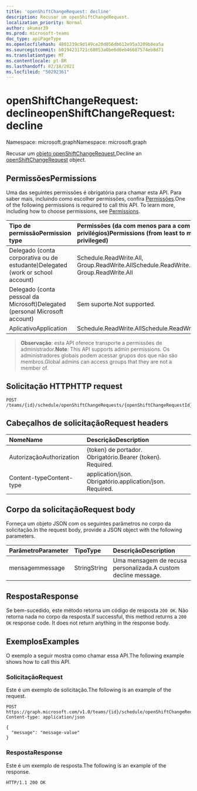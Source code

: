```yaml
---
title: 'openShiftChangeRequest: decline'
description: Recusar um openShiftChangeRequest.
localization_priority: Normal
author: akumar39
ms.prod: microsoft-teams
doc_type: apiPageType
ms.openlocfilehash: 4801239c9d149ce20d056db612e95a3209b8ea5a
ms.sourcegitcommit: b0194231721c68053a0be6d8eb46687574eb8d71
ms.translationtype: MT
ms.contentlocale: pt-BR
ms.lasthandoff: 02/18/2021
ms.locfileid: "50292361"
---
```

# <a name="openshiftchangerequest-decline"></a><span data-ttu-id="1d94b-103">openShiftChangeRequest: decline</span><span class="sxs-lookup"><span data-stu-id="1d94b-103">openShiftChangeRequest: decline</span></span>

<span data-ttu-id="1d94b-104">Namespace: microsoft.graph</span><span class="sxs-lookup"><span data-stu-id="1d94b-104">Namespace: microsoft.graph</span></span>

<span data-ttu-id="1d94b-105">Recusar um [objeto openShiftChangeRequest.](../resources/openshiftchangerequest.md)</span><span class="sxs-lookup"><span data-stu-id="1d94b-105">Decline an [openShiftChangeRequest](../resources/openshiftchangerequest.md) object.</span></span>

## <a name="permissions"></a><span data-ttu-id="1d94b-106">Permissões</span><span class="sxs-lookup"><span data-stu-id="1d94b-106">Permissions</span></span>

<span data-ttu-id="1d94b-p101">Uma das seguintes permissões é obrigatória para chamar esta API. Para saber mais, incluindo como escolher permissões, confira [Permissões](/graph/permissions-reference).</span><span class="sxs-lookup"><span data-stu-id="1d94b-p101">One of the following permissions is required to call this API. To learn more, including how to choose permissions, see [Permissions](/graph/permissions-reference).</span></span>

| <span data-ttu-id="1d94b-109">Tipo de permissão</span><span class="sxs-lookup"><span data-stu-id="1d94b-109">Permission type</span></span>                        | <span data-ttu-id="1d94b-110">Permissões (da com menos para a com mais privilégios)</span><span class="sxs-lookup"><span data-stu-id="1d94b-110">Permissions (from least to most privileged)</span></span> |
|:---------------------------------------|:--------------------------------------------|
| <span data-ttu-id="1d94b-111">Delegado (conta corporativa ou de estudante)</span><span class="sxs-lookup"><span data-stu-id="1d94b-111">Delegated (work or school account)</span></span>     | <span data-ttu-id="1d94b-112">Schedule.ReadWrite.All, Group.ReadWrite.All</span><span class="sxs-lookup"><span data-stu-id="1d94b-112">Schedule.ReadWrite.All, Group.ReadWrite.All</span></span> |
| <span data-ttu-id="1d94b-113">Delegado (conta pessoal da Microsoft)</span><span class="sxs-lookup"><span data-stu-id="1d94b-113">Delegated (personal Microsoft account)</span></span> | <span data-ttu-id="1d94b-114">Sem suporte.</span><span class="sxs-lookup"><span data-stu-id="1d94b-114">Not supported.</span></span> |
| <span data-ttu-id="1d94b-115">Aplicativo</span><span class="sxs-lookup"><span data-stu-id="1d94b-115">Application</span></span>                            | <span data-ttu-id="1d94b-116">Schedule.ReadWrite.All</span><span class="sxs-lookup"><span data-stu-id="1d94b-116">Schedule.ReadWrite.All</span></span> |

> <span data-ttu-id="1d94b-117">**Observação**: esta API oferece transporte a permissões de administrador.</span><span class="sxs-lookup"><span data-stu-id="1d94b-117">**Note**: This API supports admin permissions.</span></span> <span data-ttu-id="1d94b-118">Os administradores globais podem acessar grupos dos que não são membros.</span><span class="sxs-lookup"><span data-stu-id="1d94b-118">Global admins can access groups that they are not a member of.</span></span>

## <a name="http-request"></a><span data-ttu-id="1d94b-119">Solicitação HTTP</span><span class="sxs-lookup"><span data-stu-id="1d94b-119">HTTP request</span></span>

<!-- { "blockType": "ignored" } -->

```http
POST /teams/{id}/schedule/openShiftChangeRequests/{openShiftChangeRequestId}/decline
```

## <a name="request-headers"></a><span data-ttu-id="1d94b-120">Cabeçalhos de solicitação</span><span class="sxs-lookup"><span data-stu-id="1d94b-120">Request headers</span></span>

| <span data-ttu-id="1d94b-121">Nome</span><span class="sxs-lookup"><span data-stu-id="1d94b-121">Name</span></span>          | <span data-ttu-id="1d94b-122">Descrição</span><span class="sxs-lookup"><span data-stu-id="1d94b-122">Description</span></span>   |
|:--------------|:--------------|
| <span data-ttu-id="1d94b-123">Autorização</span><span class="sxs-lookup"><span data-stu-id="1d94b-123">Authorization</span></span> | <span data-ttu-id="1d94b-p103">{token} de portador. Obrigatório.</span><span class="sxs-lookup"><span data-stu-id="1d94b-p103">Bearer {token}. Required.</span></span> |
| <span data-ttu-id="1d94b-126">Content-type</span><span class="sxs-lookup"><span data-stu-id="1d94b-126">Content-type</span></span> | <span data-ttu-id="1d94b-p104">application/json. Obrigatório.</span><span class="sxs-lookup"><span data-stu-id="1d94b-p104">application/json. Required.</span></span> |

## <a name="request-body"></a><span data-ttu-id="1d94b-129">Corpo da solicitação</span><span class="sxs-lookup"><span data-stu-id="1d94b-129">Request body</span></span>

<span data-ttu-id="1d94b-130">Forneça um objeto JSON com os seguintes parâmetros no corpo da solicitação.</span><span class="sxs-lookup"><span data-stu-id="1d94b-130">In the request body, provide a JSON object with the following parameters.</span></span>

| <span data-ttu-id="1d94b-131">Parâmetro</span><span class="sxs-lookup"><span data-stu-id="1d94b-131">Parameter</span></span>    | <span data-ttu-id="1d94b-132">Tipo</span><span class="sxs-lookup"><span data-stu-id="1d94b-132">Type</span></span>        | <span data-ttu-id="1d94b-133">Descrição</span><span class="sxs-lookup"><span data-stu-id="1d94b-133">Description</span></span> |
|:-------------|:------------|:------------|
|<span data-ttu-id="1d94b-134">mensagem</span><span class="sxs-lookup"><span data-stu-id="1d94b-134">message</span></span>|<span data-ttu-id="1d94b-135">String</span><span class="sxs-lookup"><span data-stu-id="1d94b-135">String</span></span>|<span data-ttu-id="1d94b-136">Uma mensagem de recusa personalizada.</span><span class="sxs-lookup"><span data-stu-id="1d94b-136">A custom decline message.</span></span>|

## <a name="response"></a><span data-ttu-id="1d94b-137">Resposta</span><span class="sxs-lookup"><span data-stu-id="1d94b-137">Response</span></span>

<span data-ttu-id="1d94b-p105">Se bem-sucedido, este método retorna um código de resposta `200 OK`. Não retorna nada no corpo da resposta.</span><span class="sxs-lookup"><span data-stu-id="1d94b-p105">If successful, this method returns a `200 OK` response code. It does not return anything in the response body.</span></span>

## <a name="examples"></a><span data-ttu-id="1d94b-140">Exemplos</span><span class="sxs-lookup"><span data-stu-id="1d94b-140">Examples</span></span>

<span data-ttu-id="1d94b-141">O exemplo a seguir mostra como chamar essa API.</span><span class="sxs-lookup"><span data-stu-id="1d94b-141">The following example shows how to call this API.</span></span>

### <a name="request"></a><span data-ttu-id="1d94b-142">Solicitação</span><span class="sxs-lookup"><span data-stu-id="1d94b-142">Request</span></span>

<span data-ttu-id="1d94b-143">Este é um exemplo de solicitação.</span><span class="sxs-lookup"><span data-stu-id="1d94b-143">The following is an example of the request.</span></span>
<!-- {
  "blockType": "request",
  "name": "openshiftchangerequest_decline"
}-->

```http
POST https://graph.microsoft.com/v1.0/teams/{id}/schedule/openShiftChangeRequests/{openShiftChangeRequestId}/decline
Content-type: application/json

{
  "message": "message-value"
}
```

### <a name="response"></a><span data-ttu-id="1d94b-144">Resposta</span><span class="sxs-lookup"><span data-stu-id="1d94b-144">Response</span></span>

<span data-ttu-id="1d94b-145">Este é um exemplo de resposta.</span><span class="sxs-lookup"><span data-stu-id="1d94b-145">The following is an example of the response.</span></span>
<!-- {
  "blockType": "response",
  "truncated": true,
  "@odata.type": "microsoft.graph.None"
} -->

```http
HTTP/1.1 200 OK
```

<!-- uuid: 16cd6b66-4b1a-43a1-adaf-3a886856ed98
2019-02-04 14:57:30 UTC -->
<!-- {
  "type": "#page.annotation",
  "description": "openShiftChangeRequest: decline",
  "keywords": "",
  "section": "documentation",
  "tocPath": ""
}-->

